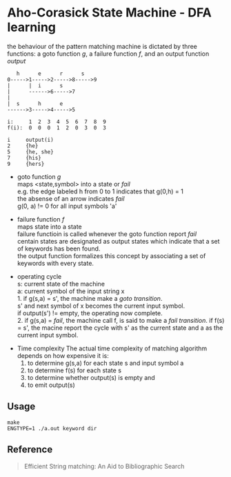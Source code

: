 Aho-Corasick State Machine - DFA learning
=========================================

the behaviour of the pattern matching machine is dictated by three functions: a goto function *g*, a failure function *f*, and an output function *output*


       h      e      r      s
    0----->1----->2----->8----->9
    |      |  i      s
    |      ------>6----->7
    |
    |  s      h      e
    ------>3----->4----->5

    i:     1  2  3  4  5  6  7  8  9
    f(i):  0  0  0  1  2  0  3  0  3

    i     output(i)
    2     {he}
    5     {he, she}
    7     {his}
    9     {hers}

* goto function *g*
</br>  maps <state,symbol> into a state or *fail*
</br>  e.g. the edge labeled h from 0 to 1 indicates that g(0,h) = 1
</br>  the absense of an arrow indicates *fail*
</br>  g(0, a) != 0 for all input symbols 'a'

* failure function *f*
</br>  maps state into a state
</br>  failure functioin is called whenever the goto function report *fail*
</br>  centain states are designated as output states which indicate that a set of keywords has been found.
</br>  the output function formalizes this concept by associating a set of keywords with every state.

+ operating cycle
</br>  s: current state of the machine
</br>  a: current symbol of the input string x
</br>  1. if g(s,a) = s', the machine make a _goto transition_.
</br>     s' and next symbol of x becomes the current input symbol.
</br>     if output(s') != empty, the operating now complete.
</br>  2. if g(s,a) = *fail*, the machine call f, is said to make a _fail transition_. if f(s) = s', the macine report the cycle with s' as the current state and a as the current input symbol.

* Time complexity
  The actual time complexity of matching algorithm depends on how expensive it is:
  1. to determine g(s,a) for each state s and input symbol a
  2. to determine f(s) for each state s
  3. to determine whether output(s) is empty and
  4. to emit output(s)

## Usage ##
``` shell
make
ENGTYPE=1 ./a.out keyword dir
```

## Reference

> Efficient String matching: An Aid to Bibliographic Search
